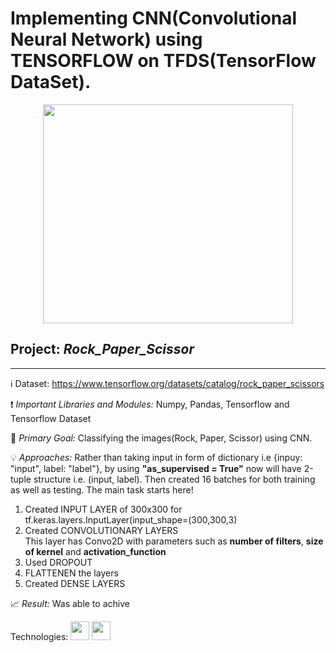 # Implementing CNN(Convolutional Neural Network) using TENSORFLOW on TFDS(TensorFlow DataSet).
<p align="center">
  <img src = "https://user-images.githubusercontent.com/67642750/134743252-82bc7a7c-b274-46fa-b52a-c86254638ca8.png" width="400" height="350" align="centre">
</p>

## Project: _Rock_Paper_Scissor_
------

:information_source: Dataset: https://www.tensorflow.org/datasets/catalog/rock_paper_scissors

:heavy_exclamation_mark: _Important Libraries and Modules:_ Numpy, Pandas, Tensorflow and Tensorflow Dataset

:dart: _Primary Goal:_ Classifying the images(Rock, Paper, Scissor) using CNN.

:bulb: _Approaches:_ Rather than taking input in form of dictionary i.e {inpuy: "input", label: "label"}, by using **"as_supervised = True"** now will have 2-tuple structure i.e. (input, label). Then created 16 batches for both training as well as testing. The main task starts here! 
1. Created INPUT LAYER of 300x300 for <br> tf.keras.layers.InputLayer(input_shape=(300,300,3)
2. Created CONVOLUTIONARY LAYERS <br> This layer has Convo2D with parameters such as **number of filters**, **size of kernel** and **activation_function**
3. Used DROPOUT
4. FLATTENEN the layers
5. Created DENSE LAYERS

:chart_with_upwards_trend: _Result:_ Was able to achive 

Technologies: <img src = "https://user-images.githubusercontent.com/67642750/134745049-58537d7a-4803-483a-8666-394e35931e0e.png" width="30" height="30">
<img src = "https://user-images.githubusercontent.com/67642750/134744907-ca78d295-716d-41fe-a676-f409b10ac4f4.png" width="30" height="30">

